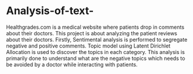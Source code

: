 # Analysis-of-text-
Healthgrades.com is a medical website where patients drop in comments about their doctors. 
This project is about analyzing the patient reviews about their doctors. 
Firstly, Sentimental analysis is performed to segregate negative and positive comments.
Topic model using Latent Dirichlet Allocation is used to discover the topics in each category.
This analysis is primarily done to understand what are the negative topics which needs to be avoided by a doctor while 
interacting with patients.

